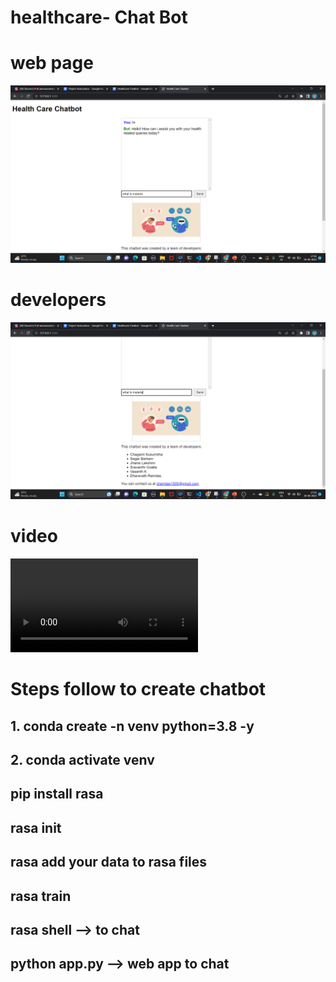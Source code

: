 # healthcare- Chat Bot

# web page

![img](https://github.com/dharavathramdas101/healthcare-bot/blob/main/demo_app/Screenshot%202023-06-20%20174141.png)

# developers 
![img](https://github.com/dharavathramdas101/healthcare-bot/blob/main/demo_app/Screenshot%202023-06-20%20174209.png)

# video

![Video_title](https://github.com/dharavathramdas101/healthcare-bot/blob/main/demo_app/Untitled%20video%20-%20Made%20with%20Clipchamp%20(10).mp4)

# Steps follow to create chatbot
## 1. conda create -n venv python=3.8 -y
## 2. conda activate venv
## pip install rasa
## rasa init
## rasa add your data to rasa files
## rasa train
## rasa shell --> to chat 
## python app.py --> web app to chat 

